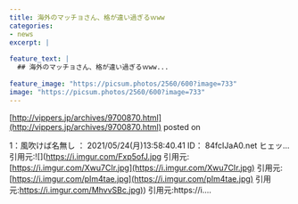 ```yaml
---
title: 海外のマッチョさん、格が違い過ぎるｗww
categories:
- news
excerpt: |
  
feature_text: |
  ## 海外のマッチョさん、格が違い過ぎるｗww...
  
feature_image: "https://picsum.photos/2560/600?image=733"
image: "https://picsum.photos/2560/600?image=733"
---
```


[http://vippers.jp/archives/9700870.html](http://vippers.jp/archives/9700870.html)
posted on 

<!--more-->

1：風吹けば名無し ： 2021/05/24(月)13:58:40.41 ID： 84fcIJaA0.net ヒェッ… 引用元:![](https://i.imgur.com/Fxp5ofJ.jpg 引用元:[https://i.imgur.com/Xwu7CIr.jpg](https://i.imgur.com/Xwu7CIr.jpg) 引用元:[https://i.imgur.com/pIm4tae.jpg](https://i.imgur.com/pIm4tae.jpg) 引用元:[https://i.imgur.com/MhvvSBc.jpg)](https://i.imgur.com/MhvvSBc.jpg)) 引用元:https://i....
